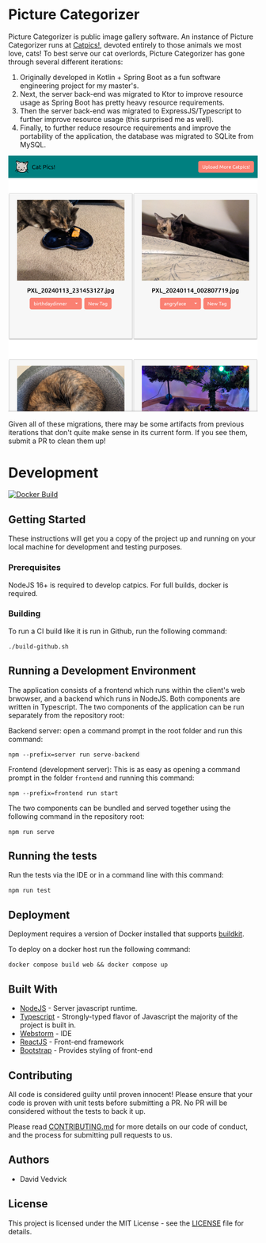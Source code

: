 # Picture Categorizer

Picture Categorizer is public image gallery software. An instance of Picture Categorizer runs at [Catpics!](https://catpics.fun),
devoted entirely to those animals we most love, cats! To best serve our cat overlords, Picture Categorizer has gone through
several different iterations:

1. Originally developed in Kotlin + Spring Boot as a fun software engineering project for my master's.
2. Next, the server back-end was migrated to Ktor to improve resource usage as Spring Boot has pretty heavy resource requirements.
3. Then the server back-end was migrated to ExpressJS/Typescript to further improve resource usage (this surprised me as well).
4. Finally, to further reduce resource requirements and improve the portability of the application, the database was
migrated to SQLite from MySQL.

![Catpics in action!](./catpics-in-action.png)

Given all of these migrations, there may be some artifacts from previous iterations that don't quite make sense in its
current form. If you see them, submit a PR to clean them up!

# Development

[![Docker Build](https://github.com/davidvedvick/picture-categorizer/actions/workflows/dockerbuild.yml/badge.svg)](https://github.com/davidvedvick/picture-categorizer/actions/workflows/dockerbuild.yml)

## Getting Started

These instructions will get you a copy of the project up and running on your local machine for development
and testing purposes.

### Prerequisites

NodeJS 16+ is required to develop catpics. For full builds, docker is required.

### Building

To run a CI build like it is run in Github, run the following command:

```shell
./build-github.sh
```

## Running a Development Environment

The application consists of a frontend which runs within the client's web brwowser, and a backend which runs in NodeJS.
Both components are written in Typescript.  The two components of the application can be run separately from the repository 
root:

Backend server: open a command prompt in the root folder and run this command:

```shell
npm --prefix=server run serve-backend
```

Frontend (development server): This is as easy as opening a command prompt in the folder `frontend` and running this command:

```shell
npm --prefix=frontend run start
```

The two components can be bundled and served together using the following command in the repository root:

```shell
npm run serve
```

## Running the tests

Run the tests via the IDE or in a command line with this command:

```shell
npm run test
```

## Deployment

Deployment requires a version of Docker installed that supports [buildkit](https://docs.docker.com/build/buildkit/).

To deploy on a docker host run the following command:

```shell
docker compose build web && docker compose up
```

## Built With

- [NodeJS](https://nodejs.org/) - Server javascript runtime.
- [Typescript](https://www.typescriptlang.org/) - Strongly-typed flavor of Javascript the majority of the project is built in.
- [Webstorm](https://www.jetbrains.com/webstorm/) - IDE
- [ReactJS](https://reactjs.org) - Front-end framework
- [Bootstrap](https://getbootstrap.com) - Provides styling of front-end

## Contributing

All code is considered guilty until proven innocent! Please ensure that your code is proven with unit
tests before submitting a PR. No PR will be considered without the tests to back it up.

Please read [CONTRIBUTING.md](CONTRIBUTING.md) for more details on our code of conduct, and the
process for submitting pull requests to us.

## Authors

- David Vedvick

## License

This project is licensed under the MIT License - see the [LICENSE](LICENSE) file for details.
